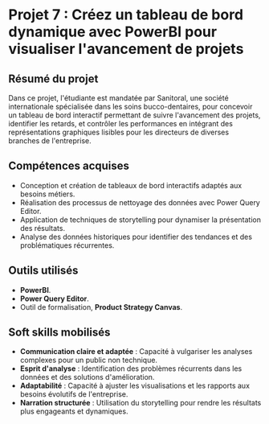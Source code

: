 
# Projet 7 : Créez un tableau de bord dynamique avec PowerBI pour visualiser l'avancement de projets

## Résumé du projet
Dans ce projet, l'étudiante est mandatée par Sanitoral, une société internationale spécialisée dans les soins bucco-dentaires,
pour concevoir un tableau de bord interactif permettant de suivre l'avancement des projets, identifier les retards,
et contrôler les performances en intégrant des représentations graphiques lisibles pour les directeurs de diverses branches de l'entreprise. 

## Compétences acquises
- Conception et création de tableaux de bord interactifs adaptés aux besoins métiers.
- Réalisation des processus de nettoyage des données avec Power Query Editor.
- Application de techniques de storytelling pour dynamiser la présentation des résultats.
- Analyse des données historiques pour identifier des tendances et des problématiques récurrentes.
  
## Outils utilisés
- **PowerBI**.
- **Power Query Editor**.
- Outil de formalisation, **Product Strategy Canvas**.

## Soft skills mobilisés
- **Communication claire et adaptée** : Capacité à vulgariser les analyses complexes pour un public non technique.
- **Esprit d'analyse** : Identification des problèmes récurrents dans les données et des solutions d'amélioration.
- **Adaptabilité** : Capacité à ajuster les visualisations et les rapports aux besoins évolutifs de l'entreprise.
- **Narration structurée** : Utilisation du storytelling pour rendre les résultats plus engageants et dynamiques.
